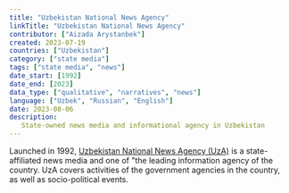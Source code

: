 ```yaml
---
title: "Uzbekistan National News Agency"
linkTitle: "Uzbekistan National News Agency"
contributor: ["Aizada Arystanbek"]
created: 2023-07-19
countries: ["Uzbekistan"]
category: ["state media"]
tags: ["state media", "news"]
date_start: [1992]
date_end: [2023]
data_type: ["qualitative", "narratives", "news"]
language: ["Uzbek", "Russian", "English"]
date: 2023-08-06
description:
   State-owned news media and informational agency in Uzbekistan
---
```


Launched in 1992, [Uzbekistan National News Agency (UzA)](https://uza.uz/) is a state-affiliated news media and one of "the leading information agency of the country. UzA covers activities of the government agencies in the country, as well as socio-political events.
